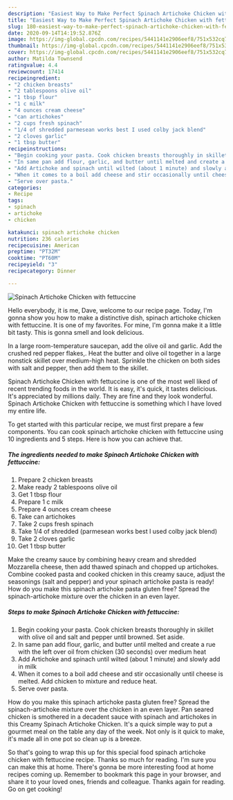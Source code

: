 ```yaml
---
description: "Easiest Way to Make Perfect Spinach Artichoke Chicken with fettuccine"
title: "Easiest Way to Make Perfect Spinach Artichoke Chicken with fettuccine"
slug: 180-easiest-way-to-make-perfect-spinach-artichoke-chicken-with-fettuccine
date: 2020-09-14T14:19:52.876Z
image: https://img-global.cpcdn.com/recipes/5441141e2906eef8/751x532cq70/spinach-artichoke-chicken-with-fettuccine-recipe-main-photo.jpg
thumbnail: https://img-global.cpcdn.com/recipes/5441141e2906eef8/751x532cq70/spinach-artichoke-chicken-with-fettuccine-recipe-main-photo.jpg
cover: https://img-global.cpcdn.com/recipes/5441141e2906eef8/751x532cq70/spinach-artichoke-chicken-with-fettuccine-recipe-main-photo.jpg
author: Matilda Townsend
ratingvalue: 4.4
reviewcount: 17414
recipeingredient:
- "2 chicken breasts"
- "2 tablespoons olive oil"
- "1 tbsp flour"
- "1 c milk"
- "4 ounces cream cheese"
- "can artichokes"
- "2 cups fresh spinach"
- "1/4 of shredded parmesean works best I used colby jack blend"
- "2 cloves garlic"
- "1 tbsp butter"
recipeinstructions:
- "Begin cooking your pasta. Cook chicken breasts thoroughly in skillet with olive oil and salt and pepper until browned. Set aside."
- "In same pan add flour, garlic, and butter until melted and create a rue with the left over oil from chicken (30 seconds) over medium heat"
- "Add Artichoke and spinach until wilted (about 1 minute) and slowly add in milk"
- "When it comes to a boil add cheese and stir occasionally until cheese is melted. Add chicken to mixture and reduce heat."
- "Serve over pasta."
categories:
- Recipe
tags:
- spinach
- artichoke
- chicken

katakunci: spinach artichoke chicken 
nutrition: 236 calories
recipecuisine: American
preptime: "PT32M"
cooktime: "PT60M"
recipeyield: "3"
recipecategory: Dinner

---
```



![Spinach Artichoke Chicken with fettuccine](https://img-global.cpcdn.com/recipes/5441141e2906eef8/751x532cq70/spinach-artichoke-chicken-with-fettuccine-recipe-main-photo.jpg)

Hello everybody, it is me, Dave, welcome to our recipe page. Today, I'm gonna show you how to make a distinctive dish, spinach artichoke chicken with fettuccine. It is one of my favorites. For mine, I'm gonna make it a little bit tasty. This is gonna smell and look delicious.

In a large room-temperature saucepan, add the olive oil and garlic. Add the crushed red pepper flakes,. Heat the butter and olive oil together in a large nonstick skillet over medium-high heat. Sprinkle the chicken on both sides with salt and pepper, then add them to the skillet.

Spinach Artichoke Chicken with fettuccine is one of the most well liked of recent trending foods in the world. It is easy, it's quick, it tastes delicious. It's appreciated by millions daily. They are fine and they look wonderful. Spinach Artichoke Chicken with fettuccine is something which I have loved my entire life.


To get started with this particular recipe, we must first prepare a few components. You can cook spinach artichoke chicken with fettuccine using 10 ingredients and 5 steps. Here is how you can achieve that.

<!--inarticleads1-->

##### The ingredients needed to make Spinach Artichoke Chicken with fettuccine:

1. Prepare 2 chicken breasts
1. Make ready 2 tablespoons olive oil
1. Get 1 tbsp flour
1. Prepare 1 c milk
1. Prepare 4 ounces cream cheese
1. Take can artichokes
1. Take 2 cups fresh spinach
1. Take 1/4 of shredded (parmesean works best I used colby jack blend)
1. Take 2 cloves garlic
1. Get 1 tbsp butter


Make the creamy sauce by combining heavy cream and shredded Mozzarella cheese, then add thawed spinach and chopped up artichokes. Combine cooked pasta and cooked chicken in this creamy sauce, adjust the seasonings (salt and pepper) and your spinach artichoke pasta is ready! How do you make this spinach artichoke pasta gluten free? Spread the spinach-artichoke mixture over the chicken in an even layer. 

<!--inarticleads2-->

##### Steps to make Spinach Artichoke Chicken with fettuccine:

1. Begin cooking your pasta. Cook chicken breasts thoroughly in skillet with olive oil and salt and pepper until browned. Set aside.
1. In same pan add flour, garlic, and butter until melted and create a rue with the left over oil from chicken (30 seconds) over medium heat
1. Add Artichoke and spinach until wilted (about 1 minute) and slowly add in milk
1. When it comes to a boil add cheese and stir occasionally until cheese is melted. Add chicken to mixture and reduce heat.
1. Serve over pasta.


How do you make this spinach artichoke pasta gluten free? Spread the spinach-artichoke mixture over the chicken in an even layer. Pan seared chicken is smothered in a decadent sauce with spinach and artichokes in this Creamy Spinach Artichoke Chicken. It&#39;s a quick simple way to put a gourmet meal on the table any day of the week. Not only is it quick to make, it&#39;s made all in one pot so clean up is a breeze. 

So that's going to wrap this up for this special food spinach artichoke chicken with fettuccine recipe. Thanks so much for reading. I'm sure you can make this at home. There's gonna be more interesting food at home recipes coming up. Remember to bookmark this page in your browser, and share it to your loved ones, friends and colleague. Thanks again for reading. Go on get cooking!
